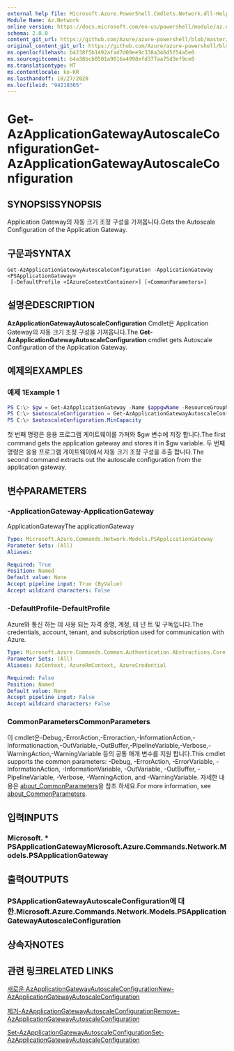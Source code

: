 ```yaml
---
external help file: Microsoft.Azure.PowerShell.Cmdlets.Network.dll-Help.xml
Module Name: Az.Network
online version: https://docs.microsoft.com/en-us/powershell/module/az.network/get-azapplicationgatewayautoscaleconfiguration
schema: 2.0.0
content_git_url: https://github.com/Azure/azure-powershell/blob/master/src/Network/Network/help/Get-AzApplicationGatewayAutoscaleConfiguration.md
original_content_git_url: https://github.com/Azure/azure-powershell/blob/master/src/Network/Network/help/Get-AzApplicationGatewayAutoscaleConfiguration.md
ms.openlocfilehash: b4238f5b1492afad7d09ee9c338a346d5f54a5e0
ms.sourcegitcommit: b4a38bcb0501a9016a4998efd377aa75d3ef9ce8
ms.translationtype: MT
ms.contentlocale: ko-KR
ms.lasthandoff: 10/27/2020
ms.locfileid: "94218365"
---
```

# <span data-ttu-id="438ce-101">Get-AzApplicationGatewayAutoscaleConfiguration</span><span class="sxs-lookup"><span data-stu-id="438ce-101">Get-AzApplicationGatewayAutoscaleConfiguration</span></span>

## <span data-ttu-id="438ce-102">SYNOPSIS</span><span class="sxs-lookup"><span data-stu-id="438ce-102">SYNOPSIS</span></span>
<span data-ttu-id="438ce-103">Application Gateway의 자동 크기 조정 구성을 가져옵니다.</span><span class="sxs-lookup"><span data-stu-id="438ce-103">Gets the Autoscale Configuration of the Application Gateway.</span></span>

## <span data-ttu-id="438ce-104">구문과</span><span class="sxs-lookup"><span data-stu-id="438ce-104">SYNTAX</span></span>

```
Get-AzApplicationGatewayAutoscaleConfiguration -ApplicationGateway <PSApplicationGateway>
 [-DefaultProfile <IAzureContextContainer>] [<CommonParameters>]
```

## <span data-ttu-id="438ce-105">설명은</span><span class="sxs-lookup"><span data-stu-id="438ce-105">DESCRIPTION</span></span>
<span data-ttu-id="438ce-106">**AzApplicationGatewayAutoscaleConfiguration** Cmdlet은 Application Gateway의 자동 크기 조정 구성을 가져옵니다.</span><span class="sxs-lookup"><span data-stu-id="438ce-106">The **Get-AzApplicationGatewayAutoscaleConfiguration** cmdlet gets Autoscale Configuration of the Application Gateway.</span></span>

## <span data-ttu-id="438ce-107">예제의</span><span class="sxs-lookup"><span data-stu-id="438ce-107">EXAMPLES</span></span>

### <span data-ttu-id="438ce-108">예제 1</span><span class="sxs-lookup"><span data-stu-id="438ce-108">Example 1</span></span>
```powershell
PS C:\> $gw = Get-AzApplicationGateway -Name $appgwName -ResourceGroupName $resgpName
PS C:\> $autoscaleConfiguration = Get-AzApplicationGatewayAutoscaleConfiguration -ApplicationGateway $gw
PS C:\> $autoscaleConfiguration.MinCapacity
```

<span data-ttu-id="438ce-109">첫 번째 명령은 응용 프로그램 게이트웨이를 가져와 $gw 변수에 저장 합니다.</span><span class="sxs-lookup"><span data-stu-id="438ce-109">The first command gets the application gateway and stores it in $gw variable.</span></span>
<span data-ttu-id="438ce-110">두 번째 명령은 응용 프로그램 게이트웨이에서 자동 크기 조정 구성을 추출 합니다.</span><span class="sxs-lookup"><span data-stu-id="438ce-110">The second command extracts out the autoscale configuration from the application gateway.</span></span>

## <span data-ttu-id="438ce-111">변수</span><span class="sxs-lookup"><span data-stu-id="438ce-111">PARAMETERS</span></span>

### <span data-ttu-id="438ce-112">-ApplicationGateway</span><span class="sxs-lookup"><span data-stu-id="438ce-112">-ApplicationGateway</span></span>
<span data-ttu-id="438ce-113">ApplicationGateway</span><span class="sxs-lookup"><span data-stu-id="438ce-113">The applicationGateway</span></span>

```yaml
Type: Microsoft.Azure.Commands.Network.Models.PSApplicationGateway
Parameter Sets: (All)
Aliases:

Required: True
Position: Named
Default value: None
Accept pipeline input: True (ByValue)
Accept wildcard characters: False
```

### <span data-ttu-id="438ce-114">-DefaultProfile</span><span class="sxs-lookup"><span data-stu-id="438ce-114">-DefaultProfile</span></span>
<span data-ttu-id="438ce-115">Azure와 통신 하는 데 사용 되는 자격 증명, 계정, 테 넌 트 및 구독입니다.</span><span class="sxs-lookup"><span data-stu-id="438ce-115">The credentials, account, tenant, and subscription used for communication with Azure.</span></span>

```yaml
Type: Microsoft.Azure.Commands.Common.Authentication.Abstractions.Core.IAzureContextContainer
Parameter Sets: (All)
Aliases: AzContext, AzureRmContext, AzureCredential

Required: False
Position: Named
Default value: None
Accept pipeline input: False
Accept wildcard characters: False
```

### <span data-ttu-id="438ce-116">CommonParameters</span><span class="sxs-lookup"><span data-stu-id="438ce-116">CommonParameters</span></span>
<span data-ttu-id="438ce-117">이 cmdlet은-Debug,-ErrorAction,-Erroraction,-InformationAction,-Informationaction,-OutVariable,-OutBuffer,-PipelineVariable,-Verbose,-WarningAction,-WarningVariable 등의 공통 매개 변수를 지원 합니다.</span><span class="sxs-lookup"><span data-stu-id="438ce-117">This cmdlet supports the common parameters: -Debug, -ErrorAction, -ErrorVariable, -InformationAction, -InformationVariable, -OutVariable, -OutBuffer, -PipelineVariable, -Verbose, -WarningAction, and -WarningVariable.</span></span> <span data-ttu-id="438ce-118">자세한 내용은 [about_CommonParameters](http://go.microsoft.com/fwlink/?LinkID=113216)을 참조 하세요.</span><span class="sxs-lookup"><span data-stu-id="438ce-118">For more information, see [about_CommonParameters](http://go.microsoft.com/fwlink/?LinkID=113216).</span></span>

## <span data-ttu-id="438ce-119">입력</span><span class="sxs-lookup"><span data-stu-id="438ce-119">INPUTS</span></span>

### <span data-ttu-id="438ce-120">Microsoft. \* PSApplicationGateway</span><span class="sxs-lookup"><span data-stu-id="438ce-120">Microsoft.Azure.Commands.Network.Models.PSApplicationGateway</span></span>

## <span data-ttu-id="438ce-121">출력</span><span class="sxs-lookup"><span data-stu-id="438ce-121">OUTPUTS</span></span>

### <span data-ttu-id="438ce-122">PSApplicationGatewayAutoscaleConfiguration에 대 한.</span><span class="sxs-lookup"><span data-stu-id="438ce-122">Microsoft.Azure.Commands.Network.Models.PSApplicationGatewayAutoscaleConfiguration</span></span>

## <span data-ttu-id="438ce-123">상속자</span><span class="sxs-lookup"><span data-stu-id="438ce-123">NOTES</span></span>

## <span data-ttu-id="438ce-124">관련 링크</span><span class="sxs-lookup"><span data-stu-id="438ce-124">RELATED LINKS</span></span>

[<span data-ttu-id="438ce-125">새로운 AzApplicationGatewayAutoscaleConfiguration</span><span class="sxs-lookup"><span data-stu-id="438ce-125">New-AzApplicationGatewayAutoscaleConfiguration</span></span>](./New-AzApplicationGatewayAutoscaleConfiguration.md)

[<span data-ttu-id="438ce-126">제거-AzApplicationGatewayAutoscaleConfiguration</span><span class="sxs-lookup"><span data-stu-id="438ce-126">Remove-AzApplicationGatewayAutoscaleConfiguration</span></span>](./Remove-AzApplicationGatewayAutoscaleConfiguration.md)

[<span data-ttu-id="438ce-127">Set-AzApplicationGatewayAutoscaleConfiguration</span><span class="sxs-lookup"><span data-stu-id="438ce-127">Set-AzApplicationGatewayAutoscaleConfiguration</span></span>](./Set-AzApplicationGatewayAutoscaleConfiguration.md)
